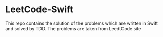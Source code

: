 # LeetCode-Swift
This repo contains the solution of the problems which are written in Swift and solved by TDD. The problems are taken from LeedtCode site
